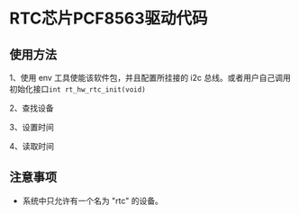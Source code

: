 # RTC芯片PCF8563驱动代码

## 使用方法

1、使用 env 工具使能该软件包，并且配置所挂接的 i2c 总线。或者用户自己调用初始化接口```int rt_hw_rtc_init(void)```

2、查找设备

3、设置时间

4、读取时间


## 注意事项

* 系统中只允许有一个名为 "rtc" 的设备。

